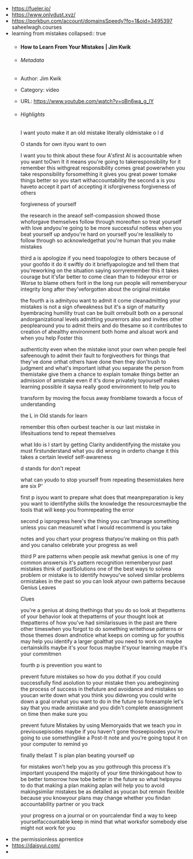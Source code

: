 - https://fueler.io/
- https://www.onlydust.xyz/
- https://porkbun.com/account/domainsSpeedy?fo=1&oid=3495397 saheelwagh.courses
- learning from mistakes
  collapsed:: true
	- #### How to Learn From Your Mistakes | Jim Kwik
	- ###### Metadata
	- Author: Jim Kwik
	- Category: video
	- URL: https://www.youtube.com/watch?v=oBn6wa_g_lY
	- ###### Highlights
	  
	  I want youto make it an old mistake literally oldmistake o l d
	  
	  O stands for own ityou want to own
	  
	  I want you to think about these four A'sfirst AI is accountable when you want toOwn It it means you're going to takeresponsibility for it remember this withgreat responsibility comes great powerwhen you take responsibility forsomething it gives you great power tomake things better so you start withaccountability the second a is you haveto accept it part of accepting it isforgiveness forgiveness of others
	  
	  forgiveness of yourself
	  
	  the research in the areaof self-compassion showed those whoforgave themselves follow through moreoften so treat yourself with love andyou're going to be more successful notless when you beat yourself up andyou're hard on yourself you're lesslikely to follow through so acknowledgethat you're human that you make mistakes
	  
	  third a is apologize if you need toapologize to others because of your goofdo it do it swiftly do it brieflyapologize and tell them that you'reworking on the situation saying sorryremember this it takes courage but it'sfar better to come clean than to hideyour error or Worse to blame others forit in the long run people will rememberyour integrity long after they'veforgotten about the original mistake
	  
	  the fourth a is admityou want to admit it come cleanadmitting your mistakes is not a sign ofweakness but it's a sign of maturity byembracing humility trust can be built orrebuilt both on a personal andorganizational levels admitting yourerrors also and invites other peoplearound you to admit theirs and do thesame so it contributes to creation of ahealthy environment both home and alsoat work and when you help Foster this
	  
	  authenticity even when the mistake isnot your own when people feel safeenough to admit their fault to forgiveothers for things that they've done orthat others have done then they don'trush to judgment and what's important isthat you separate the person from themistake give them a chance to explain tomake things better an admission of amistake even if it's done privately toyourself makes learning possible it saysa really good environment to help you to
	  
	  transform by moving the focus away fromblame towards a focus of understanding
	  
	  the L in Old stands for learn
	  
	  remember this often ourbest teacher is our last mistake in lifesituations tend to repeat themselves
	  
	  what Ido is I start by getting Clarity andidentifying the mistake you must firstunderstand what you did wrong in orderto change it this takes a certain levelof self-awareness
	  
	  d stands for don't repeat
	  
	  what can youdo to stop yourself from repeating thesemistakes here are six P'
	  
	  first p isyou want to prepare what does that meanpreparation is key you want to identifythe skills the knowledge the resourcesmaybe the tools that will keep you fromrepeating the error
	  
	  second p isprogress here's the thing you can'tmanage something unless you can measureit what I would recommend is you take
	  
	  notes and you chart your progress thatyou're making on this path and you canalso celebrate your progress as well
	  
	  third P are patterns when people ask mewhat genius is one of my common answersis it's pattern recognition rememberyour past mistakes think of pastSolutions one of the best ways to solvea problem or mistake is to identify howyou've solved similar problems ormistakes in the past so you can look atyour own patterns because Genius Leaves
	  
	  Clues
	  
	  you're a genius at doing thethings that you do so look at thepatterns of your behavior look at thepatterns of your thought look at thepatterns of how you've had similarissues in the past are there other timeswhen you forgot to do something writethose patterns or those themes down andnotice what keeps on coming up for youthis may help you identify a larger goalthat you need to work on maybe certainskills maybe it's your focus maybe it'syour learning maybe it's your commitmen
	  
	  fourth p is prevention you want to
	  
	  prevent future mistakes so how do you dothat if you could successfully find asolution to your mistake then you arebeginning the process of success in thefuture and avoidance and mistakes so youcan write down what you think you didwrong you could write down a goal orwhat you want to do in the future so forexample let's say that you made amistake and you didn't complete anassignment on time then make sure you
	  
	  prevent future Mistakes by using Memoryaids that we teach you in previousepisodes maybe if you haven't gone thoseepisodes you're going to use somethinglike a Post-It note and you're going toput it on your computer to remind yo
	  
	  finally thelast T is plan plan beating yourself up
	  
	  for mistakes won't help you as you gothrough this process it's important youspend the majority of your time thinkingabout how to be better tomorrow how tobe better in the future so what helpsyou to do that making a plan making aplan will help you to avoid makingsimilar mistakes be as detailed as youcan but remain flexible because you knowyour plans may change whether you findan accountability partner or you track
	  
	  your progress on a journal or on yourcalendar find a way to keep yourselfaccountable keep in mind that what worksfor somebody else might not work for you
- the permissionless aprrentice
- https://daisyui.com/
-